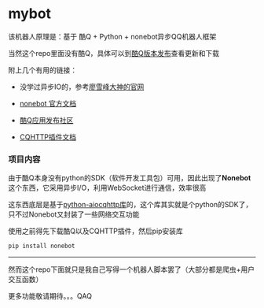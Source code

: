 # mybot

该机器人原理是：基于 酷Q + Python + nonebot异步QQ机器人框架

当然这个repo里面没有酷Q，具体可以到[酷Q版本发布](https://cqp.cc/b/news)查看更新和下载

附上几个有用的链接：

- 没学过异步IO的，参考[廖雪峰大神的官网](https://www.liaoxuefeng.com/wiki/1016959663602400/1017959540289152)

- [nonebot 官方文档](https://nonebot.cqp.moe/)
- [酷Q应用发布社区](https://cqp.cc/b/app)
- [CQHTTP插件文档](https://cqhttp.cc/docs/4.15/#/)

### 项目内容

由于酷Q本身没有python的SDK（软件开发工具包）可用，因此出现了**Nonebot**这个东西，它采用异步I/O，利用WebSocket进行通信，效率很高

这东西底层是基于[python-aiocqhttp库](https://github.com/cqmoe/python-aiocqhttp)的，这个库其实就是个python的SDK了，只不过Nonebot又封装了一些网络交互功能

使用之前得先下载酷Q以及CQHTTP插件，然后pip安装库

```python
pip install nonebot
```

---

然而这个repo下面就只是我自己写得一个机器人脚本罢了（大部分都是爬虫+用户交互函数）

更多功能敬请期待。。。QAQ
